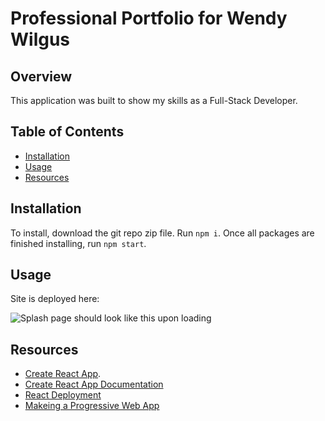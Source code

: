 # Professional Portfolio for Wendy Wilgus 

## Overview
This application was built to show my skills as a Full-Stack Developer.  


## Table of Contents

- [Installation](#installation)
- [Usage](#usage) 
- [Resources](#resources)



## Installation

To install, download the git repo zip file. Run `npm i`. Once all packages are finished installing, run `npm start`.


## Usage

Site is deployed here: 

![Splash page should look like this upon loading](./images/splash.jpg)



## Resources

* [Create React App](https://github.com/facebook/create-react-app).
* [Create React App Documentation](https://facebook.github.io/create-react-app/docs/getting-started)
* [React Deployment](https://facebook.github.io/create-react-app/docs/deployment)
* [Makeing a Progressive Web App](https://facebook.github.io/create-react-app/docs/making-a-progressive-web-app)